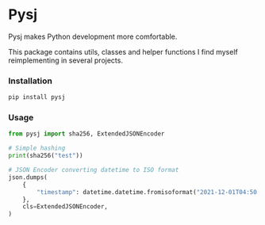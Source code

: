 # Pysj

Pysj makes Python development more comfortable.

This package contains utils, classes and helper
functions I find myself reimplementing in several projects.

### Installation
```bash
pip install pysj
```
### Usage
```python
from pysj import sha256, ExtendedJSONEncoder

# Simple hashing
print(sha256("test"))

# JSON Encoder converting datetime to ISO format
json.dumps(
    {
        "timestamp": datetime.datetime.fromisoformat("2021-12-01T04:50:00.123456")
    },
    cls=ExtendedJSONEncoder,
)
```